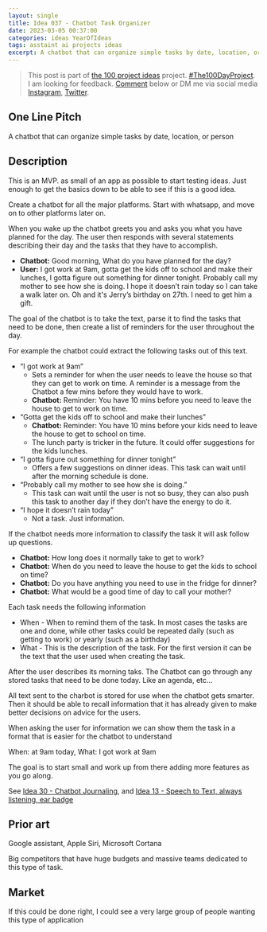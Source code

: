 ```yaml
---
layout: single
title: Idea 037 - Chatbot Task Organizer
date: 2023-03-05 00:37:00
categories: ideas YearOfIdeas
tags: asstaint ai projects ideas
excerpt: A chatbot that can organize simple tasks by date, location, or person
---
```


> This post is part of [the 100 project ideas](/projects/2023-100-ideas/) project. [#The100DayProject](https://www.the100dayproject.org/). I am looking for feedback. <a href='#utterances-comments'>Comment</a> below or DM me via social media <a href="https://instagram.com/funvill" rel="nofollow noopener noreferrer"><i class="fab fa-fw fa-instagram" aria-hidden="true"></i><span class="label">Instagram</span></a>, <a href="https://twitter.com/funvill" rel="nofollow noopener noreferrer"><i class="fab fa-fw fa-twitter" aria-hidden="true"></i><span class="label">Twitter</span></a>.

## One Line Pitch

A chatbot that can organize simple tasks by date, location, or person

## Description

This is an MVP. as small of an app as possible to start testing ideas. Just enough to get the basics down to be able to see if this is a good idea.

Create a chatbot for all the major platforms. Start with whatsapp, and move on to other platforms later on.

When you wake up the chatbot greets you and asks you what you have planned for the day. The user then responds with several statements describing their day and the tasks that they have to accomplish.

- **Chatbot:** Good morning, What do you have planned for the day?
- **User:** I got work at 9am, gotta get the kids off to school and make their lunches, I gotta figure out something for dinner tonight. Probably call my mother to see how she is doing. I hope it doesn’t rain today so I can take a walk later on. Oh and it's Jerry’s birthday on 27th. I need to get him a gift.

The goal of the chatbot is to take the text, parse it to find the tasks that need to be done, then create a list of reminders for the user throughout the day.

For example the chatbot could extract the following tasks out of this text.

- “I got work at 9am”
  - Sets a reminder for when the user needs to leave the house so that they can get to work on time. A reminder is a message from the Chatbot a few mins before they would have to work.
  - **Chatbot:** Reminder: You have 10 mins before you need to leave the house to get to work on time.
- “Gotta get the kids off to school and make their lunches”
  - **Chatbot:** Reminder: You have 10 mins before your kids need to leave the house to get to school on time.
  - The lunch party is tricker in the future. It could offer suggestions for the kids lunches.
- “I gotta figure out something for dinner tonight”
  - Offers a few suggestions on dinner ideas. This task can wait until after the morning schedule is done.
- “Probably call my mother to see how she is doing.”
  - This task can wait until the user is not so busy, they can also push this task to another day if they don’t have the energy to do it.
- “I hope it doesn’t rain today”
  - Not a task. Just information.

If the chatbot needs more information to classify the task it will ask follow up questions.

- **Chatbot:** How long does it normally take to get to work?
- **Chatbot:** When do you need to leave the house to get the kids to school on time?
- **Chatbot:** Do you have anything you need to use in the fridge for dinner?
- **Chatbot:** What would be a good time of day to call your mother?

Each task needs the following information

- When - When to remind them of the task. In most cases the tasks are one and done, while other tasks could be repeated daily (such as getting to work) or yearly (such as a birthday)
- What - This is the description of the task. For the first version it can be the text that the user used when creating the task.

After the user describes its morning taks. The Chatbot can go through any stored tasks that need to be done today. Like an agenda, etc...

All text sent to the charbot is stored for use when the chatbot gets smarter. Then it should be able to recall information that it has already given to make better decisions on advice for the users.

When asking the user for information we can show them the task in a format that is easier for the chatbot to understand

When: at 9am today, What: I got work at 9am

The goal is to start small and work up from there adding more features as you go along.

See [Idea 30 - Chatbot Journaling](https://blog.abluestar.com/idea030-chatbot-journaling/), and [Idea 13 - Speech to Text, always listening, ear badge](https://blog.abluestar.com/idea013-speech-to-text-always-listening-ear-badge/)

## Prior art

Google assistant, Apple Siri, Microsoft Cortana

Big competitors that have huge budgets and massive teams dedicated to this type of task.

## Market

If this could be done right, I could see a very large group of people wanting this type of application
